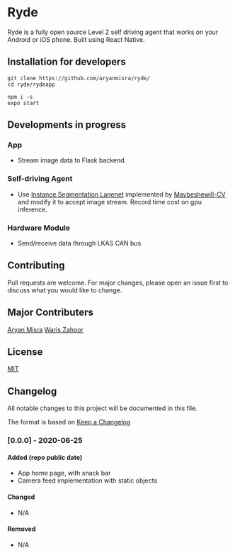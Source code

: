 # Ryde

Ryde is a fully open source Level 2 self driving agent that works on your Android or iOS phone. Built using React Native.

## Installation for developers

```
git clone https://github.com/aryanmisra/ryde/
cd ryde/rydeapp
```
```
npm i -s
expo start
```

## Developments in progress

### App
 - Stream image data to Flask backend.
### Self-driving Agent
 - Use [Instance Segmentation Lanenet](https://arxiv.org/abs/1802.05591) implemented by [Maybeshewill-CV](https://github.com/MaybeShewill-CV/lanenet-lane-detection) and modify it to accept image stream. Record time cost on gpu inference.
### Hardware Module
 - Send/receive data through LKAS CAN bus

## Contributing
Pull requests are welcome. For major changes, please open an issue first to discuss what you would like to change.

## Major Contributers
[Aryan Misra](https://github.com/aryanmisra/)
[Waris Zahoor](https://github.com/warisz/)

## License
[MIT](https://choosealicense.com/licenses/mit/)

## Changelog
All notable changes to this project will be documented in this file.

The format is based on [Keep a Changelog](https://keepachangelog.com/en/1.0.0/)

### [0.0.0] - 2020-06-25
#### Added (repo public date)
- App home page, with snack bar
- Camera feed implementation with static objects

#### Changed
- N/A

#### Removed
- N/A
